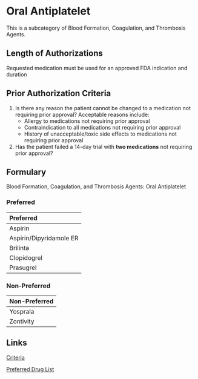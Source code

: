 # Oral Antiplatelet

This is a subcategory of Blood Formation, Coagulation, and Thrombosis Agents.

## Length of Authorizations

Requested medication must be used for an approved FDA indication and duration

## Prior Authorization Criteria

1.  Is there any reason the patient cannot be changed to a medication not requiring prior approval? Acceptable reasons include:
    -   Allergy to medications not requiring prior approval
    -   Contraindication to all medications not requiring prior approval
    -   History of unacceptable/toxic side effects to medications not requiring prior approval
2.  Has the patient failed a 14-day trial with **two medications** not requiring prior approval?

## Formulary

Blood Formation, Coagulation, and Thrombosis Agents: Oral Antiplatelet

### Preferred

| Preferred               |
| :---------------------- |
| Aspirin                 |
| Aspirin/Dipyridamole ER |
| Brilinta                |
| Clopidogrel             |
| Prasugrel               |

### Non-Preferred

| Non-Preferred |
| :------------ |
| Yosprala      |
| Zontivity     |

## Links

[Criteria](https://pharmacy.medicaid.ohio.gov/sites/default/files/20220415_UPDL_Criteria_FINAL_.pdf#page=15)

[Preferred Drug List](https://pharmacy.medicaid.ohio.gov/sites/default/files/20220701_UPDL_FINAL.pdf#page=9)

